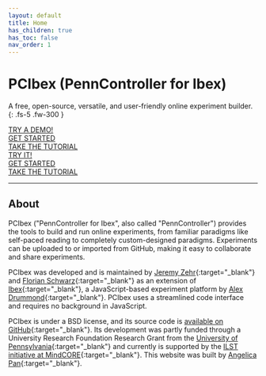 ```yaml
---
layout: default
title: Home
has_children: true
has_toc: false
nav_order: 1
---
```


# PCIbex (PennController for Ibex)

A free, open-source, versatile, and user-friendly online experiment builder. 
{: .fs-5 .fw-300 }

<div class="desktop-only flex-row-wrap mt-4">
  <div>
    <a href="https://expt.pcibex.net/ibexexps/angelicapan/AdvancedTutorial/experiment.html" class="btn btn-purple" target="_blank">TRY A DEMO!</a>
  </div>
  <div>
    <a href="{{site.baseurl}}/docs/core-concepts" class="btn" target="_blank">GET STARTED</a>
  </div>
  <div>
    <a href="{{site.baseurl}}/docs/basic-tutorial" class="btn" target="_blank">TAKE THE TUTORIAL</a>
  </div>
</div>

<div class="mobile-only flex-column-wrap">
  <div class="centered-100 py-2">
    <a href="https://expt.pcibex.net/ibexexps/angelicapan/AdvancedTutorial/experiment.html" class="btn btn-purple" target="_blank">TRY IT!</a>
  </div>
  <div class="centered-100 py-2">
    <a href="{{site.baseurl}}/docs/core-concepts" class="btn" target="_blank">GET STARTED</a>
  </div>
  <div class="centered-100 py-2">
    <a href="{{site.baseurl}}/docs/basic-tutorial" class="btn" target="_blank">TAKE THE TUTORIAL</a>
  </div>
</div>

---

## About

PCIbex ("PennController for Ibex", also called "PennController") provides the tools to build and run online experiments, from familiar paradigms like self-paced reading to completely custom-designed paradigms. Experiments can be uploaded to or imported from GitHub, making it easy to collaborate and share experiments.

PCIbex was developed and is maintained by [Jeremy Zehr](https://sites.google.com/site/jeremyezehr/home){:target="_blank"} and [Florian Schwarz](https://www.florianschwarz.net/){:target="_blank"} as an extension of [Ibex](https://github.com/addrummond/ibex/blob/master/docs/manual.md){:target="_blank"}, a JavaScript-based experiment platform by [Alex Drummond](https://adrummond.net/){:target="_blank"}. PCIbex uses a streamlined code interface and requires no background in JavaScript. 

PCIbex is under a BSD license, and its source code is [available on GitHub](https://github.com/PennController/penncontroller){:target="_blank"}. Its development was partly funded through a University Research Foundation Research Grant from the [University of Pennsylvania](https://www.upenn.edu/){:target="_blank"} and currently is supported by the [ILST initiative at MindCORE](https://web.sas.upenn.edu/langscience/){:target="_blank"}. This website was built by [Angelica Pan](https://angelica-pan.com){:target="_blank"}.